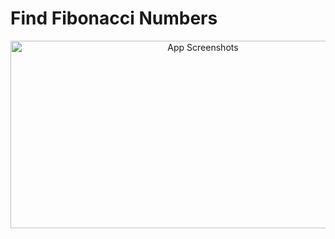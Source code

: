 # Find Fibonacci Numbers

<p align="center">
 <img src="../assest/fullview.png"
alt="App Screenshots" height="300" width="600">
</p>
